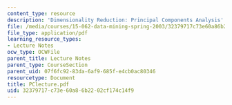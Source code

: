 ```yaml
---
content_type: resource
description: 'Dimensionality Reduction: Principal Components Analysis'
file: /media/courses/15-062-data-mining-spring-2003/32379717c73e60a86b2202cf174c14f9_PClecture.pdf
file_type: application/pdf
learning_resource_types:
- Lecture Notes
ocw_type: OCWFile
parent_title: Lecture Notes
parent_type: CourseSection
parent_uid: 07f6fc92-83da-6af9-685f-e4cb0ac80346
resourcetype: Document
title: PClecture.pdf
uid: 32379717-c73e-60a8-6b22-02cf174c14f9
---
```

